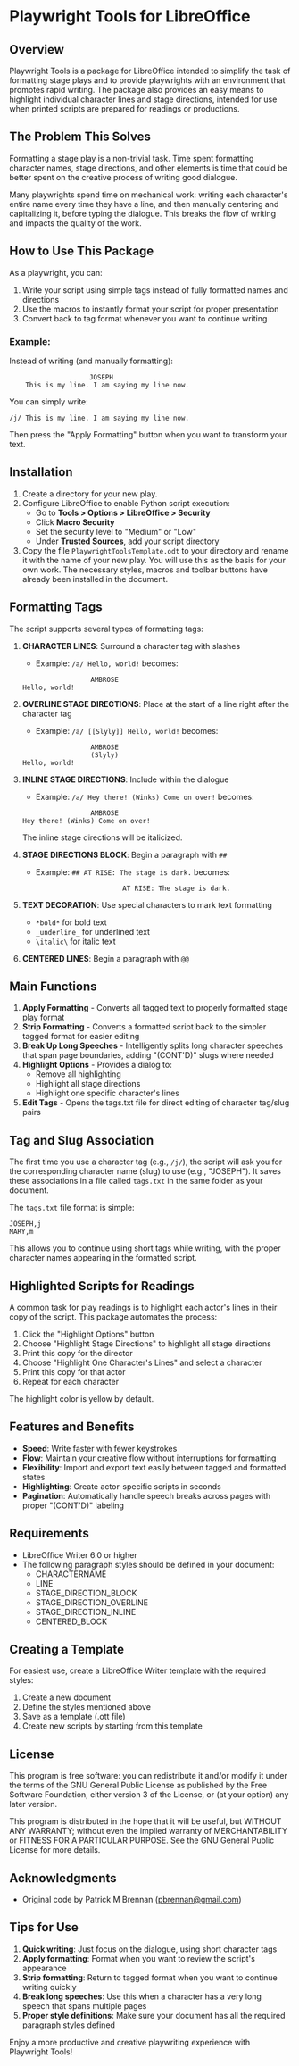 # Playwright Tools for LibreOffice

## Overview

Playwright Tools is a package for LibreOffice intended to simplify the task of formatting stage plays and to provide playwrights with an environment that promotes rapid writing. The package also provides an easy means to highlight individual character lines and stage directions, intended for use when printed scripts are prepared for readings or productions.

## The Problem This Solves

Formatting a stage play is a non-trivial task. Time spent formatting character names, stage directions, and other elements is time that could be better spent on the creative process of writing good dialogue.

Many playwrights spend time on mechanical work: writing each character's entire name every time they have a line, and then manually centering and capitalizing it, before typing the dialogue. This breaks the flow of writing and impacts the quality of the work.

## How to Use This Package

As a playwright, you can:

1. Write your script using simple tags instead of fully formatted names and directions
2. Use the macros to instantly format your script for proper presentation
3. Convert back to tag format whenever you want to continue writing

### Example:

Instead of writing (and manually formatting):

```
                    JOSEPH
    This is my line. I am saying my line now.
```

You can simply write:

```
/j/ This is my line. I am saying my line now.
```

Then press the "Apply Formatting" button when you want to transform your text.

## Installation

1. Create a directory for your new play.
2. Configure LibreOffice to enable Python script execution:
   - Go to **Tools > Options > LibreOffice > Security**
   - Click **Macro Security**
   - Set the security level to "Medium" or "Low"
   - Under **Trusted Sources**, add your script directory
3. Copy the file `PlaywrightToolsTemplate.odt` to your directory and
   rename it with the name of your new play. You will use this
   as the basis for your own work. The necessary styles, macros and toolbar 
   buttons have already been installed in the document.

## Formatting Tags

The script supports several types of formatting tags:

1. **CHARACTER LINES**: Surround a character tag with slashes
   - Example: `/a/ Hello, world!` becomes:
   ```
                    AMBROSE
   Hello, world!
   ```

2. **OVERLINE STAGE DIRECTIONS**: Place at the start of a line right after the character tag
   - Example: `/a/ [[Slyly]] Hello, world!` becomes:
   ```
                    AMBROSE
                    (Slyly)
   Hello, world!
   ```

3. **INLINE STAGE DIRECTIONS**: Include within the dialogue
   - Example: `/a/ Hey there! (Winks) Come on over!` becomes:
   ```
                    AMBROSE
   Hey there! (Winks) Come on over!
   ```
   The inline stage directions will be italicized.

4. **STAGE DIRECTIONS BLOCK**: Begin a paragraph with `##`
   - Example: `## AT RISE: The stage is dark.` becomes:
   ```
                            AT RISE: The stage is dark.
   ```

5. **TEXT DECORATION**: Use special characters to mark text formatting
   - `*bold*` for bold text
   - `_underline_` for underlined text
   - `\italic\` for italic text

6. **CENTERED LINES**: Begin a paragraph with `@@`

## Main Functions

1. **Apply Formatting** - Converts all tagged text to properly formatted stage play format
2. **Strip Formatting** - Converts a formatted script back to the simpler tagged format for easier editing
3. **Break Up Long Speeches** - Intelligently splits long character speeches that span page boundaries, adding "(CONT'D)" slugs where needed
4. **Highlight Options** - Provides a dialog to:
   - Remove all highlighting
   - Highlight all stage directions
   - Highlight one specific character's lines
5. **Edit Tags** - Opens the tags.txt file for direct editing of character tag/slug pairs

## Tag and Slug Association

The first time you use a character tag (e.g., `/j/`), the script will ask you for the corresponding character name (slug) to use (e.g., "JOSEPH"). It saves these associations in a file called `tags.txt` in the same folder as your document.

The `tags.txt` file format is simple:
```
JOSEPH,j
MARY,m
```

This allows you to continue using short tags while writing, with the proper character names appearing in the formatted script.

## Highlighted Scripts for Readings

A common task for play readings is to highlight each actor's lines in their copy of the script. This package automates the process:

1. Click the "Highlight Options" button
2. Choose "Highlight Stage Directions" to highlight all stage directions
3. Print this copy for the director
4. Choose "Highlight One Character's Lines" and select a character
5. Print this copy for that actor
6. Repeat for each character

The highlight color is yellow by default.

## Features and Benefits

- **Speed**: Write faster with fewer keystrokes
- **Flow**: Maintain your creative flow without interruptions for formatting
- **Flexibility**: Import and export text easily between tagged and formatted states
- **Highlighting**: Create actor-specific scripts in seconds
- **Pagination**: Automatically handle speech breaks across pages with proper "(CONT'D)" labeling

## Requirements

- LibreOffice Writer 6.0 or higher
- The following paragraph styles should be defined in your document:
  - CHARACTERNAME
  - LINE
  - STAGE_DIRECTION_BLOCK
  - STAGE_DIRECTION_OVERLINE
  - STAGE_DIRECTION_INLINE
  - CENTERED_BLOCK

## Creating a Template

For easiest use, create a LibreOffice Writer template with the required styles:

1. Create a new document
2. Define the styles mentioned above
3. Save as a template (.ott file)
4. Create new scripts by starting from this template

## License

This program is free software: you can redistribute it and/or modify it under the terms of the GNU General Public License as published by the Free Software Foundation, either version 3 of the License, or (at your option) any later version.

This program is distributed in the hope that it will be useful, but WITHOUT ANY WARRANTY; without even the implied warranty of MERCHANTABILITY or FITNESS FOR A PARTICULAR PURPOSE. See the GNU General Public License for more details.

## Acknowledgments

- Original code by Patrick M Brennan (pbrennan@gmail.com)

## Tips for Use

1. **Quick writing**: Just focus on the dialogue, using short character tags
2. **Apply formatting**: Format when you want to review the script's appearance
3. **Strip formatting**: Return to tagged format when you want to continue writing quickly
4. **Break long speeches**: Use this when a character has a very long speech that spans multiple pages
5. **Proper style definitions**: Make sure your document has all the required paragraph styles defined

Enjoy a more productive and creative playwriting experience with Playwright Tools!
